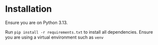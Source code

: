 
# Installation

Ensure you are on Python 3.13.

Run `pip install -r requirements.txt` to install all dependencies. Ensure you are
using a virtual environment such as `venv`
